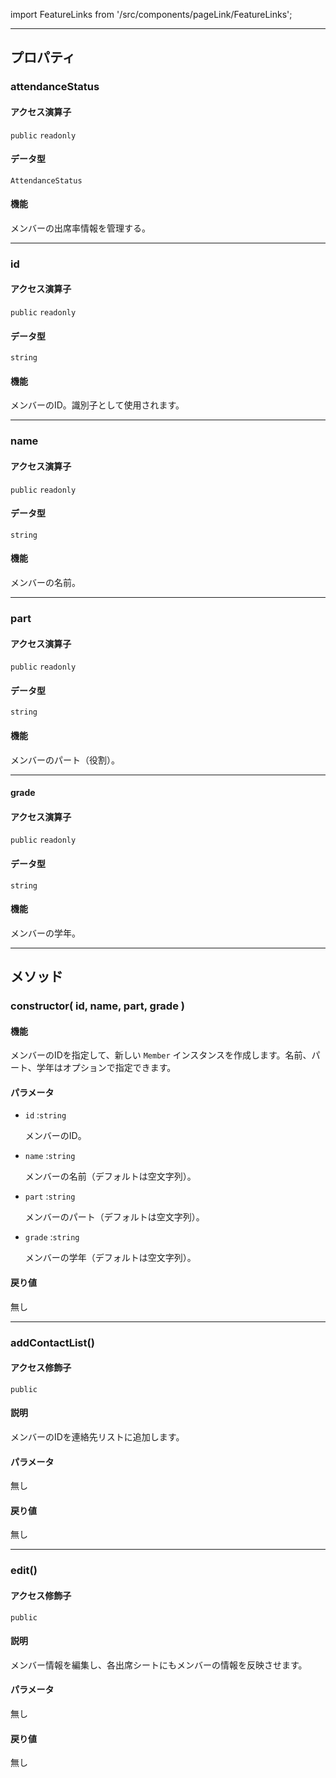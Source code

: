 import FeatureLinks from '/src/components/pageLink/FeatureLinks';

<FeatureLinks component='Member' type='class' project='attendance-management-system' />

---

## プロパティ
### attendanceStatus
#### アクセス演算子
`public` `readonly`

#### データ型
`AttendanceStatus`

#### 機能
メンバーの出席率情報を管理する。

---

### id
#### アクセス演算子
`public` `readonly`

#### データ型
`string`

#### 機能
メンバーのID。識別子として使用されます。

---

### name
#### アクセス演算子
`public` `readonly`

#### データ型
`string`

#### 機能
メンバーの名前。

---

### part
#### アクセス演算子
`public` `readonly`

#### データ型
`string`

#### 機能
メンバーのパート（役割）。

---

#### grade
#### アクセス演算子
`public` `readonly`

#### データ型
`string`

#### 機能
メンバーの学年。

---

## メソッド
### constructor( id, name, part, grade )
#### 機能
メンバーのIDを指定して、新しい `Member` インスタンスを作成します。名前、パート、学年はオプションで指定できます。

#### パラメータ
- `id` :`string`

  メンバーのID。

- `name` :`string`

  メンバーの名前（デフォルトは空文字列）。

- `part` :`string`

  メンバーのパート（デフォルトは空文字列）。

- `grade` :`string`

  メンバーの学年（デフォルトは空文字列）。

#### 戻り値
無し

---

### addContactList()
#### アクセス修飾子
`public`

#### 説明
メンバーのIDを連絡先リストに追加します。

#### パラメータ
無し

#### 戻り値
無し

---

### edit()
#### アクセス修飾子
`public`

#### 説明
メンバー情報を編集し、各出席シートにもメンバーの情報を反映させます。

#### パラメータ
無し

#### 戻り値
無し